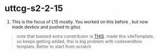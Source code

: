 # uttcg-s2-2-15

1. This is the focus of L15 mostly. You worked on this before , but now made devbox and pushed to gitsz

> note that bastard extra constributor is [THIS](https://github.com/shadcn/vite-template). made this viteTemplate, so keeps getting added, thsi is big problem with codesandbox templats. Better to start from scratch
